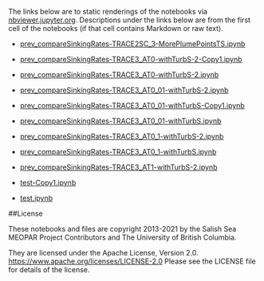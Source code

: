 The links below are to static renderings of the notebooks via
[nbviewer.jupyter.org](https://nbviewer.jupyter.org/).
Descriptions under the links below are from the first cell of the notebooks
(if that cell contains Markdown or raw text).

* [prev_compareSinkingRates-TRACE2SC_3-MorePlumePointsTS.ipynb](https://nbviewer.jupyter.org/github/SalishSeaCast/analysis-elise-2/blob/master/notebooks/PARPaper/turbidityParam/prev_compareSinkingRates-TRACE2SC_3-MorePlumePointsTS.ipynb)  
    
* [prev_compareSinkingRates-TRACE3_AT0-withTurbS-2-Copy1.ipynb](https://nbviewer.jupyter.org/github/SalishSeaCast/analysis-elise-2/blob/master/notebooks/PARPaper/turbidityParam/prev_compareSinkingRates-TRACE3_AT0-withTurbS-2-Copy1.ipynb)  
    
* [prev_compareSinkingRates-TRACE3_AT0-withTurbS-2.ipynb](https://nbviewer.jupyter.org/github/SalishSeaCast/analysis-elise-2/blob/master/notebooks/PARPaper/turbidityParam/prev_compareSinkingRates-TRACE3_AT0-withTurbS-2.ipynb)  
    
* [prev_compareSinkingRates-TRACE3_AT0_01-withTurbS-2.ipynb](https://nbviewer.jupyter.org/github/SalishSeaCast/analysis-elise-2/blob/master/notebooks/PARPaper/turbidityParam/prev_compareSinkingRates-TRACE3_AT0_01-withTurbS-2.ipynb)  
    
* [prev_compareSinkingRates-TRACE3_AT0_01-withTurbS-Copy1.ipynb](https://nbviewer.jupyter.org/github/SalishSeaCast/analysis-elise-2/blob/master/notebooks/PARPaper/turbidityParam/prev_compareSinkingRates-TRACE3_AT0_01-withTurbS-Copy1.ipynb)  
    
* [prev_compareSinkingRates-TRACE3_AT0_01-withTurbS.ipynb](https://nbviewer.jupyter.org/github/SalishSeaCast/analysis-elise-2/blob/master/notebooks/PARPaper/turbidityParam/prev_compareSinkingRates-TRACE3_AT0_01-withTurbS.ipynb)  
    
* [prev_compareSinkingRates-TRACE3_AT0_1-withTurbS-2.ipynb](https://nbviewer.jupyter.org/github/SalishSeaCast/analysis-elise-2/blob/master/notebooks/PARPaper/turbidityParam/prev_compareSinkingRates-TRACE3_AT0_1-withTurbS-2.ipynb)  
    
* [prev_compareSinkingRates-TRACE3_AT0_1-withTurbS.ipynb](https://nbviewer.jupyter.org/github/SalishSeaCast/analysis-elise-2/blob/master/notebooks/PARPaper/turbidityParam/prev_compareSinkingRates-TRACE3_AT0_1-withTurbS.ipynb)  
    
* [prev_compareSinkingRates-TRACE3_AT1-withTurbS-2.ipynb](https://nbviewer.jupyter.org/github/SalishSeaCast/analysis-elise-2/blob/master/notebooks/PARPaper/turbidityParam/prev_compareSinkingRates-TRACE3_AT1-withTurbS-2.ipynb)  
    
* [test-Copy1.ipynb](https://nbviewer.jupyter.org/github/SalishSeaCast/analysis-elise-2/blob/master/notebooks/PARPaper/turbidityParam/test-Copy1.ipynb)  
    
* [test.ipynb](https://nbviewer.jupyter.org/github/SalishSeaCast/analysis-elise-2/blob/master/notebooks/PARPaper/turbidityParam/test.ipynb)  
    

##License

These notebooks and files are copyright 2013-2021
by the Salish Sea MEOPAR Project Contributors
and The University of British Columbia.

They are licensed under the Apache License, Version 2.0.
https://www.apache.org/licenses/LICENSE-2.0
Please see the LICENSE file for details of the license.
